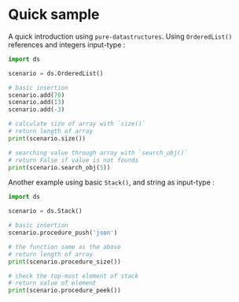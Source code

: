 # Quick sample

A quick introduction using `pure-datastructures`. Using `OrderedList()` references and integers input-type :

```python
import ds

scenario = ds.OrderedList()

# basic insertion
scenario.add(70)
scenario.add(13)
scenario.add(-3)

# calculate size of array with `size()`
# return length of array
print(scenario.size())

# searching value through array with `search_obj()`
# return False if value is not founds
print(scenario.search_obj(5))
```

Another example using basic `Stack()`, and string as input-type :

```python
import ds

scenario = ds.Stack()

# basic insertion
scenario.procedure_push('json')

# the function same as the above
# return length of array
print(scenario.procedure_size())

# check the top-most element of stack
# return value of element
print(scenario.procedure_peek())
```